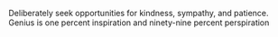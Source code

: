 Deliberately seek opportunities for kindness, sympathy, and patience.
Genius is one percent inspiration and ninety-nine percent perspiration
